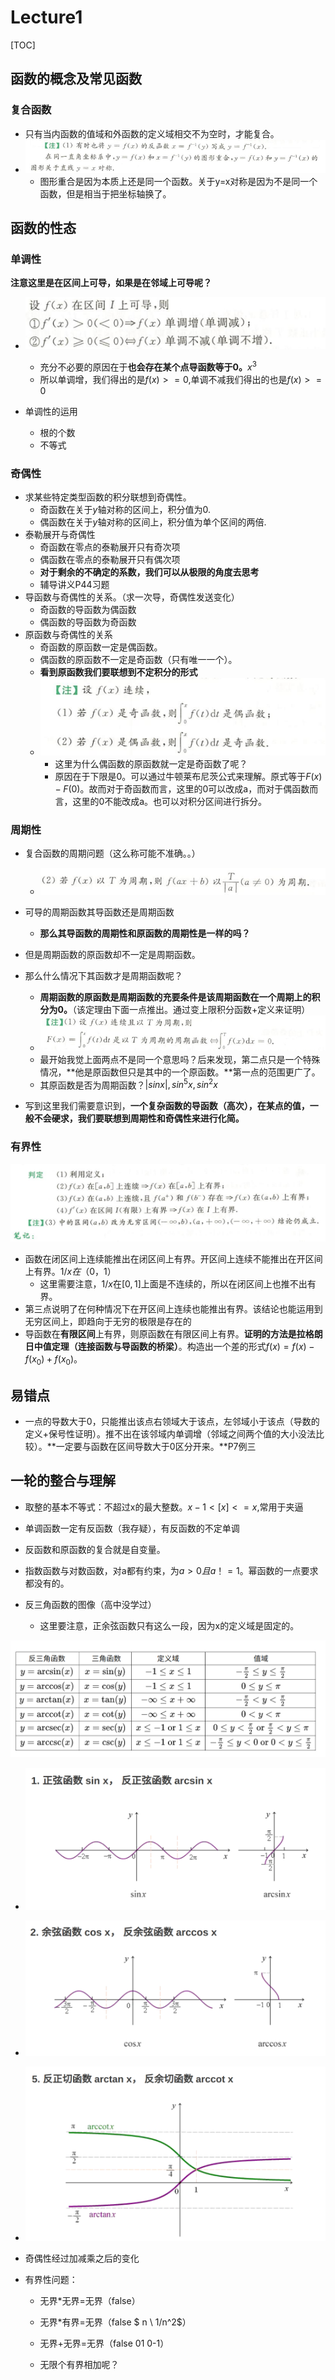 # Lecture1

[TOC]

## 函数的概念及常见函数

### 复合函数

+ 只有当内函数的值域和外函数的定义域相交不为空时，才能复合。
+ ![image-20220710200121549](https://raw.githubusercontent.com/Alemdx/pic-bed/master/linear/image-20220710200121549.png)
  + 图形重合是因为本质上还是同一个函数。关于y=x对称是因为不是同一个函数，但是相当于把坐标轴换了。

## 函数的性态

### 单调性

**注意这里是在区间上可导，如果是在邻域上可导呢？**

+ ![image-20220710200333237](https://raw.githubusercontent.com/Alemdx/pic-bed/master/linear/image-20220710200333237.png)
  + 充分不必要的原因在于**也会存在某个点导函数等于0。**$x^3$
  + 所以单调增，我们得出的是$f(x)>=0$,单调不减我们得出的也是$f(x)>=0$

+ 单调性的运用
  + 根的个数
  + 不等式

### 奇偶性

+ 求某些特定类型函数的积分联想到奇偶性。
  + 奇函数在关于$y$轴对称的区间上，积分值为0.
  + 偶函数在关于$y$轴对称的区间上，积分值为单个区间的两倍.
+ 泰勒展开与奇偶性
  + 奇函数在零点的泰勒展开只有奇次项
  + 偶函数在零点的泰勒展开只有偶次项
  + **对于剩余的不确定的系数，我们可以从极限的角度去思考**
  + 辅导讲义P44习题
+ 导函数与奇偶性的关系。（求一次导，奇偶性发送变化）
  + 奇函数的导函数为偶函数
  + 偶函数的导函数为奇函数
+ 原函数与奇偶性的关系
  + 奇函数的原函数一定是偶函数。
  + 偶函数的原函数不一定是奇函数（只有唯一一个）。
  + **看到原函数我们要联想到不定积分的形式**
  + ![image-20220710202201328](https://raw.githubusercontent.com/Alemdx/pic-bed/master/linear/image-20220710202201328.png)
    + 这里为什么偶函数的原函数就一定是奇函数了呢？
    + 原因在于下限是0。可以通过牛顿莱布尼茨公式来理解。原式等于$F(x)-F(0)$。故而对于奇函数而言，这里的0可以改成a，而对于偶函数而言，这里的0不能改成a。也可以对积分区间进行拆分。

### 周期性

+ 复合函数的周期问题（这么称可能不准确。。）
  + ![image-20220710202717849](https://raw.githubusercontent.com/Alemdx/pic-bed/master/linear/image-20220710202717849.png)
+ 可导的周期函数其导函数还是周期函数
  + **那么其导函数的周期性和原函数的周期性是一样的吗？**

+ 但是周期函数的原函数却不一定是周期函数。
+ 那么什么情况下其函数才是周期函数呢？
  + **周期函数的原函数是周期函数的充要条件是该周期函数在一个周期上的积分为0。**（该定理由下面一点推出。通过变上限积分函数+定义来证明）
  + ![image-20220710203528179](https://raw.githubusercontent.com/Alemdx/pic-bed/master/linear/image-20220710203528179.png)
  + 最开始我觉上面两点不是同一个意思吗？后来发现，第二点只是一个特殊情况，**他是原函数但只是其中的一个原函数。**第一点的范围更广了。
  + 其原函数是否为周期函数？$|sinx|,sin^5x,sin^2x$
+ 写到这里我们需要意识到，**一个复杂函数的导函数（高次），在某点的值，一般不会硬求，我们要联想到周期性和奇偶性来进行化简。**

### 有界性

![image-20220710210753397](https://raw.githubusercontent.com/Alemdx/pic-bed/master/linear/image-20220710210753397.png)

+ 函数在闭区间上连续能推出在闭区间上有界。开区间上连续不能推出在开区间上有界。$1/x在（0，1）$
  + 这里需要注意，$1/x$在$[0,1]$上面是不连续的，所以在闭区间上也推不出有界。
+ 第三点说明了在何种情况下在开区间上连续也能推出有界。该结论也能运用到无穷区间上，即趋向于无穷的极限是存在的
+ 导函数在**有限区间**上有界，则原函数在有限区间上有界。**证明的方法是拉格朗日中值定理（连接函数与导函数的桥梁）**。构造出一个差的形式$f(x)=f(x)-f(x_0)+f(x_0)$。

## 易错点

+ 一点的导数大于0，只能推出该点右领域大于该点，左邻域小于该点（导数的定义+保号性证明）。推不出在该邻域内单调增（邻域之间两个值的大小没法比较）。**一定要与函数在区间导数大于0区分开来。**P7例三

## 一轮的整合与理解

+ 取整的基本不等式：不超过x的最大整数。$x-1<[x]<=x$,常用于夹逼

+ 单调函数一定有反函数（我存疑），有反函数的不定单调

+ 反函数和原函数的复合就是自变量。

+ 指数函数与对数函数，对a都有约束，为$a>0且a！=1$。幂函数的一点要求都没有的。

+ 反三角函数的图像（高中没学过）
  + 这里要注意，正余弦函数只有这么一段，因为x的定义域是固定的。


![image-20221114174020064](https://raw.githubusercontent.com/Alemdx/pic-bed/master/math3/image-20221114174020064.png)

+ ![image-20220713213847941](https://raw.githubusercontent.com/Alemdx/pic-bed/master/linear/image-20220713213847941.png)
+ ![image-20220713213904549](https://raw.githubusercontent.com/Alemdx/pic-bed/master/linear/image-20220713213904549.png)
+ ![image-20220713213922916](https://raw.githubusercontent.com/Alemdx/pic-bed/master/linear/image-20220713213922916.png)

+ 奇偶性经过加减乘之后的变化

+ 有界性问题：

  + 无界*无界=无界（false）

  + 无界*有界=无界（false    $ n \\ 1/n^2$）

  + 无界+无界=无界（false 01 0-1）

  + 无限个有界相加呢？

    